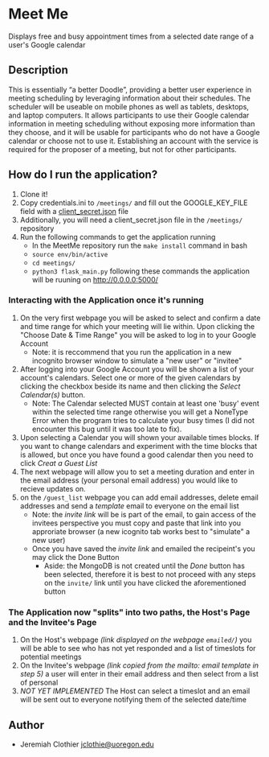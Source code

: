 # Meet Me

Displays free and busy appointment times from a selected date range of a user's Google calendar

## Description
This is essentially “a better Doodle”, providing a better user experience in meeting scheduling by leveraging information about their schedules. The scheduler will be useable on mobile phones as well as tablets, desktops, and laptop computers. It allows participants to use their Google calendar information in meeting scheduling without exposing more information than they choose, and it will be usable for participants who do not have a Google calendar or choose not to use it. Establishing an account with the service is required for the proposer of a meeting, but not for other participants.

## How do I run the application?
1. Clone it!
2. Copy credentials.ini to ```/meetings/``` and fill out the GOOGLE_KEY_FILE field with a [client_secret.json](https://developers.google.com/google-apps/calendar/quickstart/python) file
3. Additionally, you will need a client_secret.json file in the ```/meetings/``` repository
4. Run the following commands to get the application running
    * In the MeetMe repository run the ```make install``` command in bash
    * ```source env/bin/active```
    * ```cd meetings/```
    * ```python3 flask_main.py``` following these commands the application will be ruuning on http://0.0.0.0:5000/

### Interacting with the Application once it's running
1. On the very first webpage you will be asked to select and confirm a date and time range for which your meeting will lie within. Upon clicking the "Choose Date & Time Range" you will be asked to log in to your Google Account
    * Note: it is reccommend that you run the application in a new incognito browser window to simulate a "new user" or "invitee"
 2. After logging into your Google Account you will be shown a list of your account's calendars. Select one or more of the given calendars by clicking the checkbox beside its name and then clicking the *Select Calendar(s)* button.
    * Note: The Calendar selected MUST contain at least one 'busy' event within the selected time range otherwise you will get a NoneType Error when the program tries to calculate your busy times (I did not encounter this bug until it was too late to fix).
 3. Upon selecting a Calendar you will shown your available times blocks. If you want to change calendars and experiment with the time blocks that is allowed, but once you have found a good calendar then you need to click *Creat a Guest List*
 4. The next webpage will allow you to set a meeting duration and enter in the email address (your personal email address) you would like to recieve updates on.
 5. on the ```/guest_list``` webpage you can add email addresses, delete email addresses and send a *template* email to everyone on the email list
    * Note: the *invite link* will be is part of the email, to gain access of the invitees perspective you must copy and paste that link into you approriate browser (a new icognito tab works best to "simulate" a new user)
    * Once you have saved the *invite link* and emailed the recipeint's you may click the Done Button
      * Aside: the MongoDB is not created until the *Done* button has been selected, therefore it is best to not proceed with any steps on the ```invite/``` link until you have clicked the aforementioned button
### The Application now "splits" into two paths, the Host's Page and the Invitee's Page 
1. On the Host's webpage *(link displayed on the webpage ```emailed/```)* you will be able to see who has not yet responded and a list of timeslots for potential meetings 
2. On the Invitee's webpage *(link copied from the mailto: email template in step 5)* a user will enter in their email address and then select from a list of personal 
3. *NOT YET IMPLEMENTED* The Host can select a timeslot and an email will be sent out to everyone notifying them of the selected date/time


## Author

* Jeremiah Clothier jclothie@uoregon.edu
